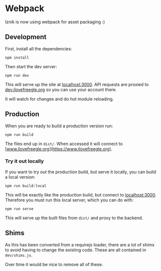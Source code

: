 # Webpack

Iznik is now using webpack for asset packaging :)

## Development

First, install all the dependencies:
```
npm install
```

Then start the dev server:
```
npm run dev
```

This will serve up the site at [localhost:3000](http://localhost:3000). API requests are proxied to [dev.ilovefreegle.org](https://dev.ilovefreegle.org) so you can use your account there.

It will watch for changes and do hot module reloading.

## Production

When you are ready to build a production version run:

```
npm run build
```

The files end up in `dist/`. When accessed it will connect to [www.ilovefreegle.org](https://www.ilovefreegle.org).

### Try it out locally

If you want to try out the production build, but serve it locally, you can build a local version:

```
npm run build:local
```

This will be exactly like the production build, but connect to [localhost:3000](http://localhost:3000). Therefore you must run this local server, which you can do with:

```
npm run serve
```

This will serve up the built files from `dist/` and proxy to the backend.

## Shims

As this has been converted from a requirejs loader, there are a lot of shims to avoid having to change the existing code. These are all contained in `dev/shims.js`.

Over time it would be nice to remove all of these.
